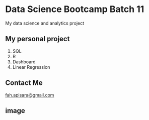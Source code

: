 # Data Science Bootcamp Batch 11
My data science and analytics project

## My personal project

1. SQL
2. R
3. Dashboard
4. Linear Regression


## Contact Me
fah.apisara@gmail.com

## image
